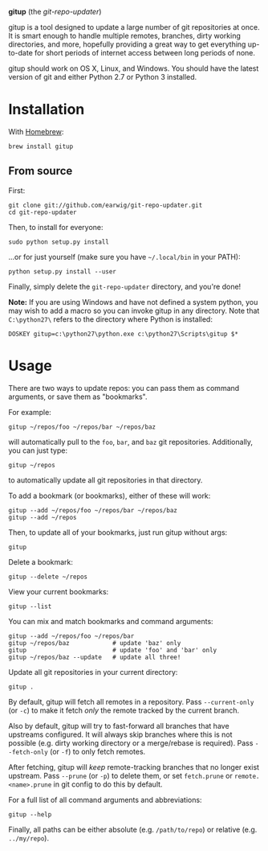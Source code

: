 __gitup__ (the _git-repo-updater_)

gitup is a tool designed to update a large number of git repositories at once.
It is smart enough to handle multiple remotes, branches, dirty working
directories, and more, hopefully providing a great way to get everything
up-to-date for short periods of internet access between long periods of none.

gitup should work on OS X, Linux, and Windows. You should have the latest
version of git and either Python 2.7 or Python 3 installed.

# Installation

With [Homebrew](http://brew.sh/):

    brew install gitup

## From source

First:

    git clone git://github.com/earwig/git-repo-updater.git
    cd git-repo-updater

Then, to install for everyone:

    sudo python setup.py install

...or for just yourself (make sure you have `~/.local/bin` in your PATH):

    python setup.py install --user

Finally, simply delete the `git-repo-updater` directory, and you're done!

__Note:__ If you are using Windows and have not defined a system python, you may wish to add a macro so you can invoke gitup in any directory. Note that `C:\python27\` refers to the directory where Python is installed:

    DOSKEY gitup=c:\python27\python.exe c:\python27\Scripts\gitup $*

# Usage

There are two ways to update repos: you can pass them as command arguments,
or save them as "bookmarks".

For example:

    gitup ~/repos/foo ~/repos/bar ~/repos/baz

will automatically pull to the `foo`, `bar`, and `baz` git repositories.
Additionally, you can just type:

    gitup ~/repos

to automatically update all git repositories in that directory.

To add a bookmark (or bookmarks), either of these will work:

    gitup --add ~/repos/foo ~/repos/bar ~/repos/baz
    gitup --add ~/repos

Then, to update all of your bookmarks, just run gitup without args:

    gitup

Delete a bookmark:

    gitup --delete ~/repos

View your current bookmarks:

    gitup --list

You can mix and match bookmarks and command arguments:

    gitup --add ~/repos/foo ~/repos/bar
    gitup ~/repos/baz            # update 'baz' only
    gitup                        # update 'foo' and 'bar' only
    gitup ~/repos/baz --update   # update all three!

Update all git repositories in your current directory:

    gitup .

By default, gitup will fetch all remotes in a repository. Pass `--current-only`
(or `-c`) to make it fetch _only_ the remote tracked by the current branch.

Also by default, gitup will try to fast-forward all branches that have
upstreams configured. It will always skip branches where this is not possible
(e.g. dirty working directory or a merge/rebase is required). Pass
`--fetch-only` (or `-f`) to only fetch remotes.

After fetching, gitup will _keep_ remote-tracking branches that no longer exist
upstream. Pass `--prune` (or `-p`) to delete them, or set `fetch.prune` or
`remote.<name>.prune` in git config to do this by default.

For a full list of all command arguments and abbreviations:

    gitup --help

Finally, all paths can be either absolute (e.g. `/path/to/repo`) or relative
(e.g. `../my/repo`).

